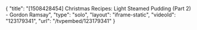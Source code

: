 {
    "title": "[1508428454] Christmas Recipes: Light Steamed Pudding (Part 2) - Gordon Ramsay",
    "type": "solo",
    "layout": "iframe-static",
    "videoId": "123179341",
    "url": "\/tvpembed\/123179341"
}